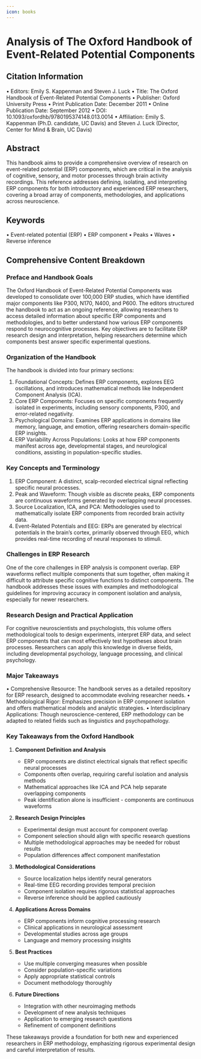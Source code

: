 ```yaml
---
icon: books
---
```


# Analysis of The Oxford Handbook of Event-Related Potential Components

## Citation Information

 • Editors: Emily S. Kappenman and Steven J. Luck
 • Title: The Oxford Handbook of Event-Related Potential Components
 • Publisher: Oxford University Press
 • Print Publication Date: December 2011
 • Online Publication Date: September 2012
 • DOI: 10.1093/oxfordhb/9780195374148.013.0014
 • Affiliation: Emily S. Kappenman (Ph.D. candidate, UC Davis) and Steven J. Luck (Director, Center for Mind & Brain, UC Davis)

## Abstract

This handbook aims to provide a comprehensive overview of research on event-related potential (ERP) components, which are critical in the analysis of cognitive, sensory, and motor processes through brain activity recordings. This reference addresses defining, isolating, and interpreting ERP components for both introductory and experienced ERP researchers, covering a broad array of components, methodologies, and applications across neuroscience.

## Keywords

 • Event-related potential (ERP)
 • ERP component
 • Peaks
 • Waves
 • Reverse inference

## Comprehensive Content Breakdown

### Preface and Handbook Goals

The Oxford Handbook of Event-Related Potential Components was developed to consolidate over 100,000 ERP studies, which have identified major components like P300, N170, N400, and P600. The editors structured the handbook to act as an ongoing reference, allowing researchers to access detailed information about specific ERP components and methodologies, and to better understand how various ERP components respond to neurocognitive processes. Key objectives are to facilitate ERP research design and interpretation, helping researchers determine which components best answer specific experimental questions.

### Organization of the Handbook

The handbook is divided into four primary sections:

 1. Foundational Concepts: Defines ERP components, explores EEG oscillations, and introduces mathematical methods like Independent Component Analysis (ICA).
 2. Core ERP Components: Focuses on specific components frequently isolated in experiments, including sensory components, P300, and error-related negativity.
 3. Psychological Domains: Examines ERP applications in domains like memory, language, and emotion, offering researchers domain-specific ERP insights.
 4. ERP Variability Across Populations: Looks at how ERP components manifest across age, developmental stages, and neurological conditions, assisting in population-specific studies.

### Key Concepts and Terminology

 1. ERP Component: A distinct, scalp-recorded electrical signal reflecting specific neural processes.
 2. Peak and Waveform: Though visible as discrete peaks, ERP components are continuous waveforms generated by overlapping neural processes.
 3. Source Localization, ICA, and PCA: Methodologies used to mathematically isolate ERP components from recorded brain activity data.
 4. Event-Related Potentials and EEG: ERPs are generated by electrical potentials in the brain’s cortex, primarily observed through EEG, which provides real-time recording of neural responses to stimuli.

### Challenges in ERP Research

One of the core challenges in ERP analysis is component overlap. ERP waveforms reflect multiple components that sum together, often making it difficult to attribute specific cognitive functions to distinct components. The handbook addresses these issues with examples and methodological guidelines for improving accuracy in component isolation and analysis, especially for newer researchers.

### Research Design and Practical Application

For cognitive neuroscientists and psychologists, this volume offers methodological tools to design experiments, interpret ERP data, and select ERP components that can most effectively test hypotheses about brain processes. Researchers can apply this knowledge in diverse fields, including developmental psychology, language processing, and clinical psychology.

### Major Takeaways

 • Comprehensive Resource: The handbook serves as a detailed repository for ERP research, designed to accommodate evolving researcher needs.
 • Methodological Rigor: Emphasizes precision in ERP component isolation and offers mathematical models and analytic strategies.
 • Interdisciplinary Applications: Though neuroscience-centered, ERP methodology can be adapted to related fields such as linguistics and psychopathology.

### Key Takeaways from the Oxford Handbook

1. **Component Definition and Analysis**
   - ERP components are distinct electrical signals that reflect specific neural processes
   - Components often overlap, requiring careful isolation and analysis methods
   - Mathematical approaches like ICA and PCA help separate overlapping components
   - Peak identification alone is insufficient - components are continuous waveforms

2. **Research Design Principles**
   - Experimental design must account for component overlap
   - Component selection should align with specific research questions
   - Multiple methodological approaches may be needed for robust results
   - Population differences affect component manifestation

3. **Methodological Considerations**
   - Source localization helps identify neural generators
   - Real-time EEG recording provides temporal precision
   - Component isolation requires rigorous statistical approaches
   - Reverse inference should be applied cautiously

4. **Applications Across Domains**
   - ERP components inform cognitive processing research
   - Clinical applications in neurological assessment
   - Developmental studies across age groups
   - Language and memory processing insights

5. **Best Practices**
   - Use multiple converging measures when possible
   - Consider population-specific variations
   - Apply appropriate statistical controls
   - Document methodology thoroughly

6. **Future Directions**
   - Integration with other neuroimaging methods
   - Development of new analysis techniques
   - Application to emerging research questions
   - Refinement of component definitions

These takeaways provide a foundation for both new and experienced researchers in ERP methodology, emphasizing rigorous experimental design and careful interpretation of results.
